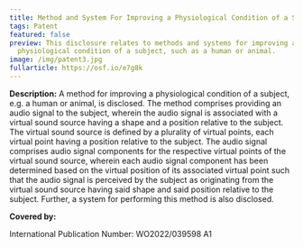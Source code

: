 ```yaml
---
title: Method and System For Improving a Physiological Condition of a Subject
tags: Patent
featured: false
preview: This disclosure relates to methods and systems for improving a
  physiological condition of a subject, such as a human or animal.
image: /img/patent3.jpg
fullarticle: https://osf.io/e7g8k
---
```

**Description:** A method for improving a physiological condition of a subject, e.g. a human or animal, is disclosed. The method comprises providing an audio signal to the subject, wherein the audio signal is associated with a virtual sound source having a shape and a position relative to the subject. The virtual sound source is defined by a plurality of virtual points, each virtual point having a position relative to the subject. The audio signal comprises audio signal components for the respective virtual points of the virtual sound source, wherein each audio signal component has been determined based on the virtual position of its associated virtual point such that the audio signal is perceived by the subject as originating from the virtual sound source having said shape and said position relative to the subject. Further, a system for performing this method is also disclosed.

**Covered by:**

International Publication Number: WO2022/039598 A1
